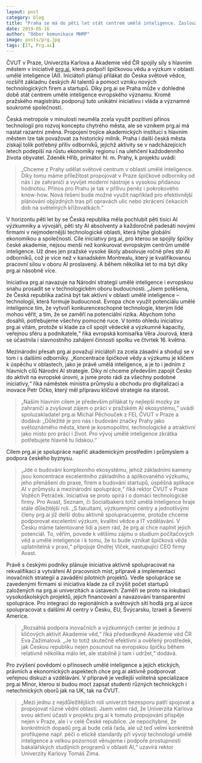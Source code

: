 ```yaml
---
layout: post
category: blog
title: "Praha se má do pěti let stát centrem umělé inteligence. Zaslouží se o to iniciativa prg.ai"
date: 2019-05-16
author: "Odbor komunikace MHMP"
image: posts/prg.jpg
tags: [IT, Prg.ai]
---
```


ČVUT v Praze, Univerzita Karlova a Akademie věd ČR spojily síly s hlavním městem v iniciativě [prg.ai](http://prg.ai/), která podpoří špičkovou vědu a výzkum v oblasti umělé inteligence (AI). Iniciátoři plánují přilákat do Česka světové vědce, rozšířit základnu českých AI talentů a pomoct vzniku nových technologických firem a startupů. Díky prg.ai se Praha může v dohledné době stát centrem umělé inteligence evropského významu. Kromě pražského magistrátu podporují tuto unikátní iniciativu i vláda a významné soukromé společnosti.

Česká metropole v minulosti neuměla zcela využít pozitivní přínos technologií pro rozvoj konceptu chytrého města, ale se vznikem prg.ai má nastat razantní změna. Propojení trojice akademických institucí s hlavním městem lze tak považovat za historický milník. Praha i další česká města získají tolik potřebný příliv odborníků, jejichž aktivity se v nadcházejících letech podepíší na růstu ekonomiky regionu i na ulehčení každodenního života obyvatel. Zdeněk Hřib, primátor hl. m. Prahy, k projektu uvádí: 

> „Chceme z Prahy udělat světové centrum v oblasti umělé inteligence. Díky tomu máme příležitost propojovat v Praze špičkové odborníky od nás i ze zahraničí a vyvíjet moderní nástroje s vysokou přidanou hodnotou. Přínos pro Prahu je tak v přílivu peněz i pokrokového know-how. Nová řešení bude možné využít například pro efektivnější plánování objízdných tras při opravách ulic nebo zkrácení čekacích dob na světelných křižovatkách.“

V horizontu pěti let by se Česká republika měla pochlubit pěti tisíci AI výzkumníky a vývojáři, pěti sty AI absolventy a každoročně padesáti novými firmami v nejmodernější technologické oblasti, která hýbe globální ekonomikou a společností. Cíle iniciativy prg.ai, pro kterou se spojily špičky české akademie, nejsou menší než konkurovat evropským centrům umělé inteligence. Už dnes jen pražské vysoké školy absolvuje ročně přes sto AI odborníků, což je více než v kanadském Montrealu, který je kvalifikovanou pracovní silou v oboru AI proslavený. A během několika let to má být díky prg.ai násobně více.

Iniciativa prg.ai navazuje na Národní strategii umělé inteligence i evropskou snahu prosadit se v technologickém oboru budoucnosti. „Jsem potěšena, že Česká republika začíná být tak aktivní v oblasti umělé inteligence – technologii, která formuje budoucnost. Evropa chce využít potenciálu umělé inteligence tím, že vytvoří konkurenceschopné technologie, kterým lidé mohou věřit, a tím, že se zaměří na potenciální rizika. Abychom toho dosáhli, potřebujeme všechny pomocné ruce. V tomto ohledu iniciativu prg.ai vítám, protože si klade za cíl spojit vědecké a výzkumné kapacity, veřejnou sféru a podnikatele,“ říká evropská komisařka Věra Jourová, která se účastnila i slavnostního zahájení činnosti spolku ve čtvrtek 16. května.

Mezinárodní přesah prg.ai považují iniciátoři za zcela zásadní a shodují se v tom i s dalšími odborníky. „Koncentrace špičkové vědy a výzkumu je klíčem k úspěchu v oblastech, jako je právě umělá inteligence, a je to i jedním z hlavních cílů Národní AI strategie. Díky ní chceme především zapojit Česko do aktivit na evropské úrovni, a jsme proto rádi za všechny podobné iniciativy,“ říká náměstek ministra průmyslu a obchodu pro digitalizaci a inovace Petr Očko, který měl přípravu klíčové strategie na starost.

> „Naším hlavním cílem je především přilákat ty nejlepší mozky ze zahraničí a zvyšovat zájem o práci v pražském AI ekosystému,“ uvádí spoluzakladatel prg.ai Michal Pěchouček z FEL ČVUT v Praze a dodává: „Důležité je pro nás i budování značky Prahy jako světoznámého města, které je kosmopolitní, technologické a atraktivní jako místo pro práci i život. Pro vývoj umělé inteligence zkrátka potřebujete hlavně tu lidskou.“

Cílem prg.ai je spolupráce napříč akademickým prostředím i průmyslem a podpora českého byznysu. 

> „Jde o budování komplexního ekosystému, jehož základními kameny jsou koncentrace excelentního základního a aplikovaného výzkumu, jeho přenášení do praxe, firem a budování startupů, úspěšná aplikace AI v průmyslu a mezinárodní spolupráce,“ říká rektor ČVUT v Praze Vojtěch Petráček. Iniciativa se proto opírá i o domácí technologické firmy. Pro Avast, Seznam, či Socialbakers totiž umělá inteligence hraje stále důležitější roli. „S fakultami, výzkumnými centry a jednotlivými členy prg.ai již delší dobu aktivně spolupracujeme, protože chceme podporovat excelentní výzkum, kvalitní vědce a IT vzdělávání. V Česku máme talentované lidi a jsem rád, že prg.ai chce naplnit jejich potenciál. To, věřím, povede k většímu zájmu o studium počítačových věd a umělé inteligence i k tomu, že tu bude vznikat špičková věda uplatnitelná v praxi,“ připojuje Ondřej Vlček, nastupující CEO firmy Avast.

Právě s českými podniky plánuje iniciativa aktivně spolupracovat na rekvalifikaci a vytváření AI pracovních míst, přípravě a implementaci inovačních strategií a zavádění pilotních projektů. Vedle spolupráce se zavedenými firmami si iniciativa klade za cíl zvýšit počet startupů založených na prg.ai univerzitách a ústavech. Zaměří se proto na inkubaci vysokoškolských projektů, jejich financování a navazování transparentní spolupráce. Pro integraci do regionálních a světových sítí hodlá prg.ai úzce spolupracovat s dalšími AI centry v Česku, EU, Švýcarsku, Izraeli a Severní Americe. 

> „Rozsáhlá podpora inovačních a výzkumných center je jednou z klíčových aktivit Akademie věd,“ říká předsedkyně Akademie věd ČR Eva Zažímalová. „Je to totiž skutečně efektivní a ověřený prostředek, jak Českou republiku nejen posunout na evropskou špičku během relativně několika málo let, ale stabilně ji tam i udržet,“ dodává.

Pro zvýšení povědomí o přínosech umělé inteligence a jejích etických, právních a ekonomických aspektech chce prg.ai aktivně podporovat veřejnou diskuzi a vzdělávání. V přípravě je vedlejší volitelná specializace prg.ai Minor, kterou si budou moct zapsat studenti různých technických i netechnických oborů jak na UK, tak na ČVUT. 

> „Mezi jednu z nejdůležitějších rolí univerzit bezesporu patří spojovat a propojovat různé vědní oblasti. Jsem velmi rád, že Univerzita Karlova svou aktivní účastí v projektu prg.ai k tomuto propojování přispěje nejen v Praze, ale i v celé České republice. Je nepochybné, že konkrétních dopadů prg.ai bude celá řada, ale už teď velmi konkrétně profilujeme např. péči o etické standardy při vývoji technologií umělé inteligence a velkou pozornost věnujeme i podpoře prostupnosti bakalářských studijních programů v oblasti AI,“ uzavírá rektor Univerzity Karlovy Tomáš Zima.

 
